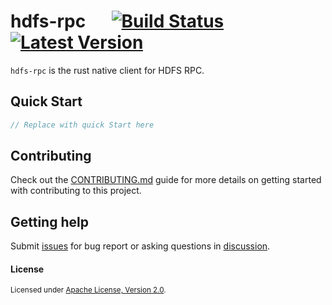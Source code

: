 # hdfs-rpc &emsp; [![Build Status]][actions] [![Latest Version]][crates.io]

[Build Status]: https://img.shields.io/github/workflow/status/Xuanwo/hdfs-rpc/CI/main
[actions]: https://github.com/Xuanwo/hdfs-rpc/actions?query=branch%3Amain
[Latest Version]: https://img.shields.io/crates/v/hdfs-rpc.svg
[crates.io]: https://crates.io/crates/hdfs-rpc

`hdfs-rpc` is the rust native client for HDFS RPC.

## Quick Start

```rust
// Replace with quick Start here
```

## Contributing

Check out the [CONTRIBUTING.md](./CONTRIBUTING.md) guide for more details on getting started with contributing to this project.

## Getting help

Submit [issues](https://github.com/Xuanwo/hdfs-rpc/issues/new/choose) for bug report or asking questions in [discussion](https://github.com/Xuanwo/hdfs-rpc/discussions/new?category=q-a).

#### License

<sup>
Licensed under <a href="./LICENSE">Apache License, Version 2.0</a>.
</sup>
